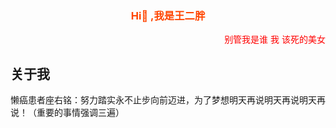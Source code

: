 ### <span style="display:block;text-align:center;color:orangered;">Hi👋 ,我是王二胖</span>
<span style="display:block;text-align:right;color:red;">别管我是谁 我 该死的美女</span>    
## 关于我
懒癌患者座右铭：努力踏实永不止步向前迈进，为了梦想明天再说明天再说明天再说！（重要的事情强调三遍）  
